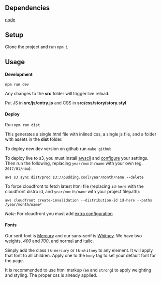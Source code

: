 ## Dependencies
[node](http://nodejs.org)

## Setup
Clone the project and run `npm i`

## Usage

#### Development
`npm run dev`

Any changes to the **src** folder will trigger live reload.

Put JS in **src/js/entry.js** and CSS in **src/css/story/story.styl**.

#### Deploy
Run `npm run dist`

This generates a single html file with inlined css, a single js file, and a folder with assets in the **dist** folder.

To deploy new dev version on github run `make github`

To deploy live to s3, you must install [awscli](https://aws.amazon.com/cli/) and [configure](http://docs.aws.amazon.com/cli/latest/reference/configure/index.html) your settings. Then run the following, replacing  `year/month/name` with your own (eg. `2017/01/nba`):

`aws s3 sync dist/prod s3://pudding.cool/year/month/name --delete`

To force cloudfront to fetch latest html file (replacing `id-here` with the cloudfront distro id, and `year/month/name` with your project filepath):

`aws cloudfront create-invalidation --distribution-id id-here --paths /year/month/name*`

*Note*: For cloudfront you must add [extra configuration](http://docs.aws.amazon.com/cli/latest/reference/cloudfront/create-invalidation.html)

#### Fonts
Our serif font is [Mercury](https://typography.com/fonts/mercury-text/styles/screensmart/) and our sans-serif is [Whitney](https://typography.com/fonts/whitney/styles/screensmart/). We have two weights, *400* and *700*, and normal and italic.

Simply add the class `tk-mercury` or `tk-whitney` to any element. It will apply that font to all children. Apply one to the `body` tag to set your default font for the page.

It is recommended to use html markup (`em` and `strong`) to apply weighting and styling. The proper css is already applied.
